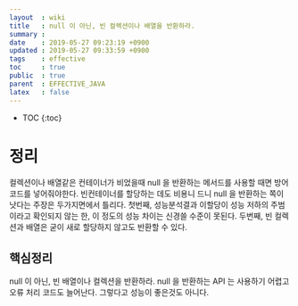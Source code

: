 ```yaml
---
layout  : wiki
title   : null 이 아닌, 빈 컬렉션이나 배열을 반환하라.
summary : 
date    : 2019-05-27 09:23:19 +0900
updated : 2019-05-27 09:33:59 +0900
tags    : effective
toc     : true
public  : true
parent  : EFFECTIVE_JAVA
latex   : false
---
```

* TOC
{:toc}

# 정리 
  컬렉션이나 배열같은 컨테이너가 비었을때 null 을 반환하는 메서드를 사용할 때면 방어코드를 넣어줘야한다.
  빈컨테이너를 할당하는 데도 비용니 드니 null 을 반환하는 쪽이 낫다는 주장은 두가지면에서 틀리다.
  첫번째, 성능분석결과 이할당이 성능 저하의 주범이라고 확인되지 않는 한, 이 정도의 성능 차이는 신경쓸 수준이 못된다.
  두번째, 빈 컬렉션과 배열은 굳이 새로 할당하지 않고도 반환할 수 있다.
  
## 핵심정리
null 이 아닌, 빈 배열이나 컬렉션을 반환하라. null 을 반환하는 API 는 사용하기 어렵고 오류 처리 코드도 늘어난다. 그렇다고 성능이 좋은것도 아니다.

